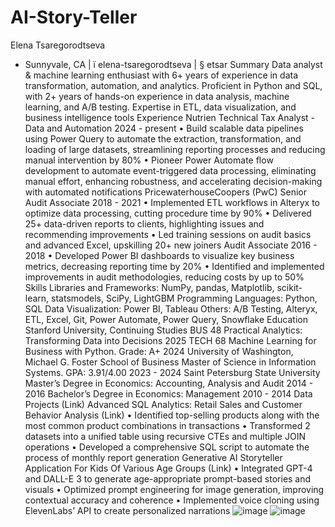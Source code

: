 # AI-Story-Teller
Elena Tsaregorodtseva
* Sunnyvale, CA | ï elena-tsaregorodtseva | § etsar
Summary
Data analyst & machine learning enthusiast with 6+ years of experience in data transformation, automation,
and analytics. Proficient in Python and SQL, with 2+ years of hands-on experience in data analysis,
machine learning, and A/B testing. Expertise in ETL, data visualization, and business intelligence tools
Experience
Nutrien
Technical Tax Analyst - Data and Automation 2024 - present
• Build scalable data pipelines using Power Query to automate the extraction, transformation, and
loading of large datasets, streamlining reporting processes and reducing manual intervention by 80%
• Pioneer Power Automate flow development to automate event-triggered data processing, eliminating
manual effort, enhancing robustness, and accelerating decision-making with automated notifications
PricewaterhouseCoopers (PwC)
Senior Audit Associate 2018 - 2021
• Implemented ETL workflows in Alteryx to optimize data processing, cutting procedure time by 90%
• Delivered 25+ data-driven reports to clients, highlighting issues and recommending improvements
• Led training sessions on audit basics and advanced Excel, upskilling 20+ new joiners
Audit Associate 2016 - 2018
• Developed Power BI dashboards to visualize key business metrics, decreasing reporting time by 20%
• Identified and implemented improvements in audit methodologies, reducing costs by up to 50%
Skills
Libraries and Frameworks: NumPy, pandas, Matplotlib, scikit-learn, statsmodels, SciPy, LightGBM
Programming Languages: Python, SQL
Data Visualization: Power BI, Tableau
Others: A/B Testing, Alteryx, ETL, Excel, Git, Power Automate, Power Query, Snowflake
Education
Stanford University, Continuing Studies
BUS 48 Practical Analytics: Transforming Data into Decisions 2025
TECH 68 Machine Learning for Business with Python. Grade: A+ 2024
University of Washington, Michael G. Foster School of Business
Master of Science in Information Systems. GPA: 3.91/4.00 2023 - 2024
Saint Petersburg State University
Master’s Degree in Economics: Accounting, Analysis and Audit 2014 - 2016
Bachelor’s Degree in Economics: Management 2010 - 2014
Data Projects (Link)
Advanced SQL Analytics: Retail Sales and Customer Behavior Analysis (Link)
• Identified top-selling products along with the most common product combinations in transactions
• Transformed 2 datasets into a unified table using recursive CTEs and multiple JOIN operations
• Developed a comprehensive SQL script to automate the process of monthly report generation
Generative AI Storyteller Application For Kids Of Various Age Groups (Link)
• Integrated GPT-4 and DALL-E 3 to generate age-appropriate prompt-based stories and visuals
• Optimized prompt engineering for image generation, improving contextual accuracy and coherence
• Implemented voice cloning using ElevenLabs’ API to create personalized narrations
![image](https://github.com/user-attachments/assets/6415768f-8d3e-49bf-8fce-d5805cf09ac8)
![image](https://github.com/user-attachments/assets/acf6dad9-b92b-46d7-857b-547326c6fa0b)

